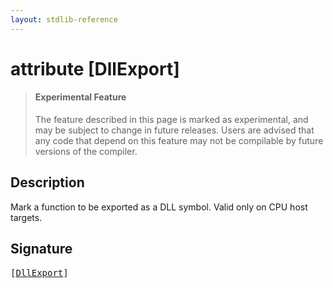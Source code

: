 ```yaml
---
layout: stdlib-reference
---
```


# attribute [DllExport]

> #### Experimental Feature
> The feature described in this page is marked as experimental, and may be subject to change in future releases.
> Users are advised that any code that depend on this feature may not be compilable by future versions of the compiler.

## Description

Mark a function to be exported as a DLL symbol. Valid only on CPU host targets.


## Signature

<pre>
[<a href="/stdlib-reference/attributes/dllexport-03">DllExport</a>]
</pre>

